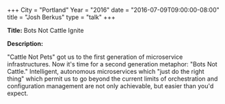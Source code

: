 +++
City = "Portland"
Year = "2016"
date = "2016-07-09T09:00:00-08:00"
title = "Josh Berkus"
type = "talk"
+++

**Title:** Bots Not Cattle Ignite

**Description:**

"Cattle Not Pets" got us to the first generation of microservice infrastructures. Now it's time for a second generation metaphor: "Bots Not Cattle." Intelligent, autonomous microservices which "just do the right thing" which permit us to go beyond the current limits of orchestration and configuration management are not only achievable, but easier than you'd expect.
